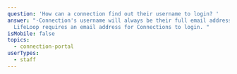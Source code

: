 ```yaml
---
question: 'How can a connection find out their username to login? '
answer: "-Connection's username will always be their full email address.
  LifeLoop requires an email address for Connections to login. "
isMobile: false
topics:
  - connection-portal
userTypes:
  - staff
---
```

